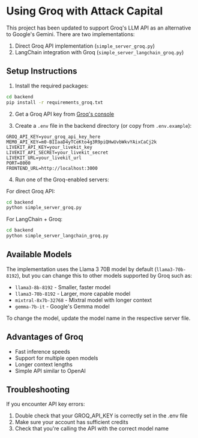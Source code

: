 # Using Groq with Attack Capital

This project has been updated to support Groq's LLM API as an alternative to Google's Gemini. There are two implementations:

1. Direct Groq API implementation (`simple_server_groq.py`)
2. LangChain integration with Groq (`simple_server_langchain_groq.py`)

## Setup Instructions

1. Install the required packages:
```bash
cd backend
pip install -r requirements_groq.txt
```

2. Get a Groq API key from [Groq's console](https://console.groq.com/)

3. Create a `.env` file in the backend directory (or copy from `.env.example`):
```
GROQ_API_KEY=your_groq_api_key_here
MEM0_API_KEY=m0-BIIaaD4yTCeKto4g3R9piQHwUvbWkvYAixCaCj2k
LIVEKIT_API_KEY=your_livekit_key
LIVEKIT_API_SECRET=your_livekit_secret
LIVEKIT_URL=your_livekit_url
PORT=8000
FRONTEND_URL=http://localhost:3000
```

4. Run one of the Groq-enabled servers:

For direct Groq API:
```bash
cd backend
python simple_server_groq.py
```

For LangChain + Groq:
```bash
cd backend
python simple_server_langchain_groq.py
```

## Available Models

The implementation uses the Llama 3 70B model by default (`llama3-70b-8192`), but you can change this to other models supported by Groq such as:

- `llama3-8b-8192` - Smaller, faster model
- `llama3-70b-8192` - Larger, more capable model
- `mixtral-8x7b-32768` - Mixtral model with longer context
- `gemma-7b-it` - Google's Gemma model

To change the model, update the model name in the respective server file.

## Advantages of Groq

- Fast inference speeds
- Support for multiple open models
- Longer context lengths
- Simple API similar to OpenAI

## Troubleshooting

If you encounter API key errors:
1. Double check that your GROQ_API_KEY is correctly set in the .env file
2. Make sure your account has sufficient credits
3. Check that you're calling the API with the correct model name
